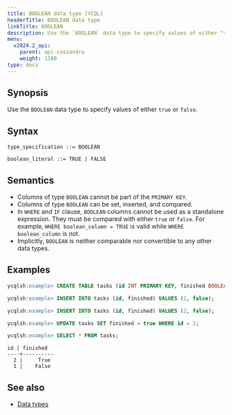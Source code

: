 ```yaml
---
title: BOOLEAN data type [YCQL]
headerTitle: BOOLEAN data type
linkTitle: BOOLEAN
description: Use the `BOOLEAN` data type to specify values of either "true" or "false".
menu:
  v2024.2_api:
    parent: api-cassandra
    weight: 1380
type: docs
---
```


## Synopsis

Use the `BOOLEAN` data type to specify values of either `true` or `false`.

## Syntax

```
type_specification ::= BOOLEAN

boolean_literal ::= TRUE | FALSE
```

## Semantics

- Columns of type `BOOLEAN` cannot be part of the `PRIMARY KEY`.
- Columns of type `BOOLEAN` can be set, inserted, and compared.
- In `WHERE` and `IF` clause, `BOOLEAN` columns cannot be used as a standalone expression. They must be compared with either `true` or `false`. For example, `WHERE boolean_column = TRUE` is valid while `WHERE boolean_column` is not.
- Implicitly, `BOOLEAN` is neither comparable nor convertible to any other data types.

## Examples

```sql
ycqlsh:example> CREATE TABLE tasks (id INT PRIMARY KEY, finished BOOLEAN);
```

```sql
ycqlsh:example> INSERT INTO tasks (id, finished) VALUES (1, false);
```

```sql
ycqlsh:example> INSERT INTO tasks (id, finished) VALUES (2, false);
```

```sql
ycqlsh:example> UPDATE tasks SET finished = true WHERE id = 2;
```

```sql
ycqlsh:example> SELECT * FROM tasks;
```

```
id | finished
----+----------
  2 |     True
  1 |    False
```

## See also

- [Data types](..#data-types)
